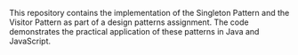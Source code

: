 This repository contains the implementation of the Singleton Pattern and the Visitor Pattern as part of a design patterns assignment. The code demonstrates the practical application of these patterns in Java and JavaScript.
